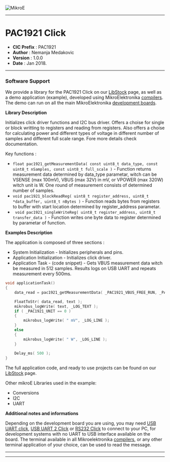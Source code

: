 ![MikroE](http://www.mikroe.com/img/designs/beta/logo_small.png)

---

# PAC1921 Click

- **CIC Prefix**  : PAC1921
- **Author**      : Nemanja Medakovic
- **Version**     : 1.0.0
- **Date**        : Jan 2018.

---

### Software Support

We provide a library for the PAC1921 Click on our [LibStock](https://libstock.mikroe.com/projects/view/2314/pac1921-click) 
page, as well as a demo application (example), developed using MikroElektronika 
[compilers](http://shop.mikroe.com/compilers). The demo can run on all the main 
MikroElektronika [development boards](http://shop.mikroe.com/development-boards).

**Library Description**

Initializes click driver functions and I2C bus driver. Offers a choise for single or block writting to registers and reading from registers.
Also offers a choise for calculating power and different types of voltage in different number of samples and different full scale range.
Fore more details check documentation. 

Key functions :

- ``` float pac1921_getMeasurementData( const uint8_t data_type, const uint8_t nSamples, const uint8_t full_scale ) ``` - Function returns measurement data determined by 
  data_type parametar, witch can be VSENSE (max 100mV), VBUS (max 32V) in mV, or VPOWER (max 320W) witch unit is W. One round of measurement consists of determined number of samples.
- ``` void pac1921_blockReadReg( uint8_t register_address, uint8_t *data_buffer, uint8_t nBytes ) ``` - Function reads bytes from registers to buffer 
  with start location determined by register_address parametar.
- ```  void pac1921_singleWriteReg( uint8_t register_address, uint8_t transfer_data ) ``` - Function writes one byte data to register determined by parametar of function.

**Examples Description**

The application is composed of three sections :

- System Initialization - Initializes peripherals and pins.
- Application Initialization - Initializes click driver.
- Application Task - (code snippet) - Gets VBUS measurement data witch be measured in 512 samples. 
  Results logs on USB UART and repeats measurement every 500ms.


```.c
void applicationTask()
{
    data_read = pac1921_getMeasurementData( _PAC1921_VBUS_FREE_RUN, _PAC1921_512_SAMPLES );

    FloatToStr( data_read, text );
    mikrobus_logWrite( text, _LOG_TEXT );
    if ( _PAC1921_UNIT == 0 )
    {
        mikrobus_logWrite( " mV", _LOG_LINE );
    }
    else
    {
        mikrobus_logWrite( " W", _LOG_LINE );
    }
        
    Delay_ms( 500 );
}
```

The full application code, and ready to use projects can be found on our 
[LibStock](https://libstock.mikroe.com/projects/view/2314/pac1921-click) page.

Other mikroE Libraries used in the example:

- Conversions
- I2C
- UART

**Additional notes and informations**

Depending on the development board you are using, you may need 
[USB UART click](http://shop.mikroe.com/usb-uart-click), 
[USB UART 2 Click](http://shop.mikroe.com/usb-uart-2-click) or 
[RS232 Click](http://shop.mikroe.com/rs232-click) to connect to your PC, for 
development systems with no UART to USB interface available on the board. The 
terminal available in all Mikroelektronika 
[compilers](http://shop.mikroe.com/compilers), or any other terminal application 
of your choice, can be used to read the message.

---
---

